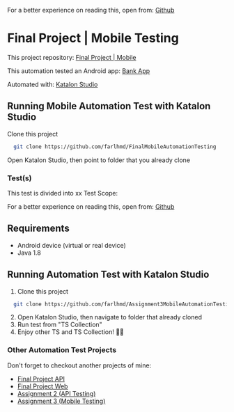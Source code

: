 For a better experience on reading this, open from: [Github](https://github.com/farlhmd/FinalMobileAutomationTesting)

# Final Project | Mobile Testing
This project repository: [Final Project | Mobile](https://github.com/farlhmd/FinalMobileAutomationTesting)

This automation tested an Android app: [Bank App](https://github.com/farlhmd/FinalMobileAutomationTesting/blob/master/androidapp/app-debug.apk)

Automated with: [Katalon Studio](https://katalon.com)


## Running Mobile Automation Test with Katalon Studio


Clone this project
```bash
  git clone https://github.com/farlhmd/FinalMobileAutomationTesting
```
Open Katalon Studio, then point to folder that you already clone
### Test(s)

This test is divided into xx Test Scope:


For a better experience on reading this, open from: [Github](https://github.com/farlhmd/FinalMobileAutomationTesting)

## Requirements
- Android device (virtual or real device)
- Java 1.8


## Running Automation Test with Katalon Studio


1. Clone this project
```bash
  git clone https://github.com/farlhmd/Assignment3MobileAutomationTesting
```
2. Open Katalon Studio, then navigate to folder that already cloned
3. Run test from "TS Collection"
4. Enjoy other TS and TS Collection! 💪😌


### Other Automation Test Projects
Don't forget to checkout another projects of mine:
- [Final Project API](https://github.com/farlhmd/FinalAPIAutomationTesting)
- [Final Project Web](https://github.com/farlhmd/FinalWebAutomationTesting)
- [Assignment 2 (API Testing)](https://github.com/farlhmd/Assignment2APIAutomationTesting)
- [Assignment 3 (Mobile Testing)](https://github.com/farlhmd/Assignment3MobileAutomationTesting)
